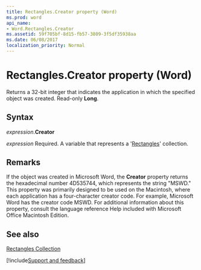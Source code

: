 ```yaml
---
title: Rectangles.Creator property (Word)
ms.prod: word
api_name:
- Word.Rectangles.Creator
ms.assetid: 59f705bf-8d15-fb57-3809-3f5df35938aa
ms.date: 06/08/2017
localization_priority: Normal
---
```



# Rectangles.Creator property (Word)

Returns a 32-bit integer that indicates the application in which the specified object was created. Read-only  **Long**.


## Syntax

_expression_.**Creator**

_expression_ Required. A variable that represents a '[Rectangles](Word.Rectangles.md)' collection.


## Remarks

If the object was created in Microsoft Word, the  **Creator** property returns the hexadecimal number 4D535744, which represents the string "MSWD." This property was primarily designed to be used on the Macintosh, where each application has a four-character creator code. For example, Microsoft Word has the creator code MSWD. For additional information about this property, consult the language reference Help included with Microsoft Office Macintosh Edition.


## See also


[Rectangles Collection](Word.Rectangles.md)

[!include[Support and feedback](~/includes/feedback-boilerplate.md)]
